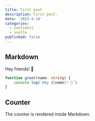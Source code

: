 ```yaml
---
title: First post
description: First post.
date: '2023-4-14'
categories:
  - sveltekit
  - svelte
published: false
---
```


<script>
  import Counter from './counter.svelte'
</script>

## Markdown

Hey friends! 👋

```ts
function greet(name: string) {
	console.log(`Hey ${name}! 👋`)
}
```

## Counter

The counter is rendered inside Markdown.

<Counter />
